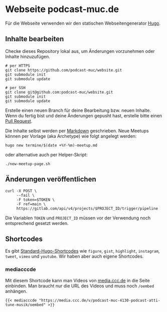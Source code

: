 # Webseite podcast-muc.de

Für die Webseite verwenden wir den statischen Webseitengenerator [Hugo](https://gohugo.io/getting-started/).

## Inhalte bearbeiten

Checke dieses Repository lokal aus, um Änderungen vorzunehmen oder Inhalte hinzuzufügen. 

~~~
# per HTTPS
git clone https://github.com/podcast-muc/website.git
git submodule init
git submodule update

# per SSH
git clone git@github.com:podcast-muc/website.git
git submodule init
git submodule update
~~~

Erstelle einen neuen Branch für deine Bearbeitung bzw. neuen Inhalte. Wenn du fertig bist und deine Änderungen gepusht hast, erstelle bitte einen [Pull Request](https://github.com/podcast-muc/website/pulls).

Die Inhalte selbst werden per [Markdown](https://de.wikipedia.org/wiki/Markdown) geschrieben. Neue Meetups können per Vorlage (aka Archetype) wie folgt angelegt werden:

```
hugo new termine/$(date +%Y-%m)-meetup.md
```
oder alternative auch per Helper-Skript:
```
./new-meetup-page.sh
```




## Änderungen veröffentlichen

~~~
curl -X POST \
     --fail \
     -F token=$TOKEN \
     -F ref=main \
     https://gitlab.com/api/v4/projects/$PROJECT_ID/trigger/pipeline
~~~

Die Variablen `TOKEN` und `PROJECT_ID` müssen vor der Verwendung noch entsprechend gesetzt werden.


## Shortcodes

Es gibt [Standard-Hugo-Shortcodes](https://gohugo.io/content-management/shortcodes/) wie `figure`, `gist`, `highlight`, `instagram`, `tweet`, `vimeo` und `youtube`.
Wir haben aber auch eigene Shortcodes.

### mediacccde

Mit diesem Shortcode kann man Videos von [media.ccc.de](https://media.ccc.de/) in die Seite einbinden.
Man braucht nur die URL des Videos und muss noch `/oembed` anhängen.

~~~
{{< mediacccde "https://media.ccc.de/v/podcast-muc-4130-podcast-atti-tune-musik/oembed" >}}
~~~
